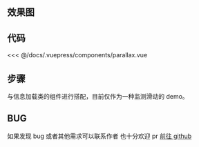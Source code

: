 ## 效果图

<ClientOnly><scroll></scroll></ClientOnly>

## 代码

<<< @/docs/.vuepress/components/parallax.vue

## 步骤

与信息加载类的组件进行搭配，目前仅作为一种监测滑动的 demo。

## BUG

如果发现 bug 或者其他需求可以联系作者
也十分欢迎 pr
[前往 github](https://github.com/Bayn-Web/bcomponent)
